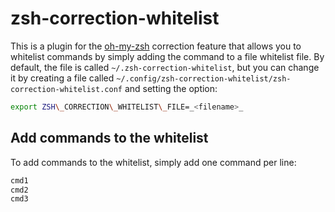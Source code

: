 # zsh-correction-whitelist

This is a plugin for the [oh-my-zsh](https://github.com/robbyrussell/oh-my-zsh)
correction feature that allows you to whitelist commands by simply adding the
command to a file whitelist file.  By default, the file is called
`~/.zsh-correction-whitelist`, but you can change it by creating a file called
`~/.config/zsh-correction-whitelist/zsh-correction-whitelist.conf` and setting
the option:

```sh
export ZSH\_CORRECTION\_WHITELIST\_FILE=_<filename>_
```

## Add commands to the whitelist

To add commands to the whitelist, simply add one command per line:

```sh
cmd1
cmd2
cmd3
```

